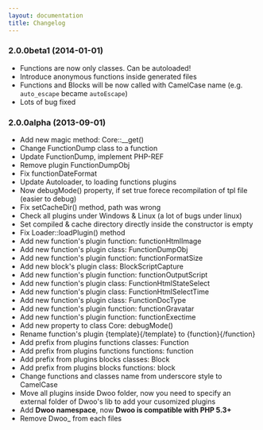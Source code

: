 ```yaml
---
layout: documentation
title: Changelog
---
```


### 2.0.0beta1 (2014-01-01)
* Functions are now only classes. Can be autoloaded!
* Introduce anonymous functions inside generated files
* Functions and Blocks will be now called with CamelCase name (e.g. `auto_escape` became `autoEscape`)
* Lots of bug fixed

### 2.0.0alpha (2013-09-01)
* Add new magic method: Core::__get()
* Change FunctionDump class to a function
* Update FunctionDump, implement PHP-REF
* Remove plugin FunctionDumpObj
* Fix functionDateFormat
* Update Autoloader, to loading functions plugins
* Now debugMode() property, if set true forece recompilation of tpl file (easier to debug)
* Fix setCacheDir() method, path was wrong
* Check all plugins under Windows & Linux (a lot of bugs under linux)
* Set compiled & cache directory directly inside the constructor is empty
* Fix Loader::loadPlugin() method
* Add new function's plugin function: functionHtmlImage
* Add new function's plugin class: FunctionDumpObj
* Add new function's plugin function: functionFormatSize
* Add new block's plugin class: BlockScriptCapture
* Add new function's plugin function: functionOutputScript
* Add new function's plugin class: FunctionHtmlStateSelect
* Add new function's plugin class: FunctionHtmlSelectTime
* Add new function's plugin class: FunctionDocType
* Add new function's plugin function: functionGravatar
* Add new function's plugin function: functionExectime
* Add new property to class Core: debugMode()
* Rename function's plugin {template}{/template} to {function}{/function}
* Add prefix from plugins functions classes: Function
* Add prefix from plugins functions functions: function
* Add prefix from plugins blocks classes: Block
* Add prefix from plugins blocks functions: block
* Change functions and classes name from underscore style to CamelCase
* Move all plugins inside Dwoo folder, now you need to specify an
external folder of Dwoo's lib to add your cusomized plugins
* Add **Dwoo namespace**, now **Dwoo is compatible with PHP 5.3+**
* Remove Dwoo_ from each files
